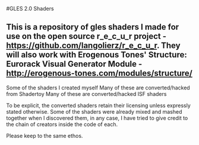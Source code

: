 #GLES 2.0 Shaders

## This is a repository of gles shaders I made for use on the open source r_e_c_u_r project - https://github.com/langolierz/r_e_c_u_r. They will also work with Erogenous Tones' Structure: Eurorack Visual Generator Module - http://erogenous-tones.com/modules/structure/

Some of the shaders I created myself
Many of these are converted/hacked from Shadertoy
Many of these are converted/hacked ISF shaders

To be explicit, the converted shaders retain their licensing unless expressly stated otherwise. Some of the shaders were already mixed and mashed together when I discovered them, in any case, I have tried to give credit to the chain of creators inside the code of each.

Please keep to the same ethos.
